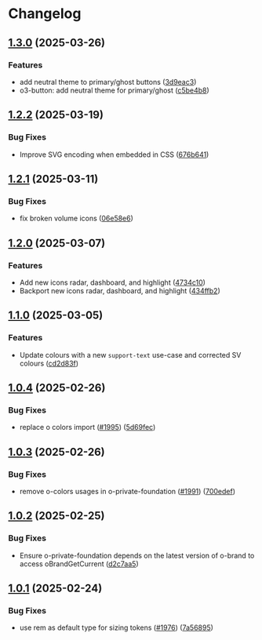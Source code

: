 # Changelog

## [1.3.0](https://github.com/Financial-Times/origami/compare/o-private-foundation-v1.2.2...o-private-foundation-v1.3.0) (2025-03-26)


### Features

* add neutral theme to primary/ghost buttons ([3d9eac3](https://github.com/Financial-Times/origami/commit/3d9eac30ec3b48f67acb34430892665c162a41e5))
* o3-button: add neutral theme for primary/ghost ([c5be4b8](https://github.com/Financial-Times/origami/commit/c5be4b8b0a9fd2c32c8de86a60760052ee1c1642))

## [1.2.2](https://github.com/Financial-Times/origami/compare/o-private-foundation-v1.2.1...o-private-foundation-v1.2.2) (2025-03-19)


### Bug Fixes

* Improve SVG encoding when embedded in CSS ([676b641](https://github.com/Financial-Times/origami/commit/676b64101d79ffa1c7cf4c2c7c7302b9c1e17b54))

## [1.2.1](https://github.com/Financial-Times/origami/compare/o-private-foundation-v1.2.0...o-private-foundation-v1.2.1) (2025-03-11)


### Bug Fixes

* fix broken volume icons ([06e58e6](https://github.com/Financial-Times/origami/commit/06e58e6c64ac160a93b2ac1f26a1ad8b48cd6e99))

## [1.2.0](https://github.com/Financial-Times/origami/compare/o-private-foundation-v1.1.0...o-private-foundation-v1.2.0) (2025-03-07)


### Features

* Add new icons radar, dashboard, and highlight ([4734c10](https://github.com/Financial-Times/origami/commit/4734c1037d5a1e7e310761c15771d0dfa9d3f59a))
* Backport new icons radar, dashboard, and highlight ([434ffb2](https://github.com/Financial-Times/origami/commit/434ffb2a8e7f723754f2e47131ca970c4918147c))

## [1.1.0](https://github.com/Financial-Times/origami/compare/o-private-foundation-v1.0.4...o-private-foundation-v1.1.0) (2025-03-05)


### Features

* Update colours with a new `support-text` use-case and corrected SV colours ([cd2d83f](https://github.com/Financial-Times/origami/commit/cd2d83fdf1e6644369e462b37c60524db79bf07e))

## [1.0.4](https://github.com/Financial-Times/origami/compare/o-private-foundation-v1.0.3...o-private-foundation-v1.0.4) (2025-02-26)


### Bug Fixes

* replace o colors import ([#1995](https://github.com/Financial-Times/origami/issues/1995)) ([5d69fec](https://github.com/Financial-Times/origami/commit/5d69fec38d59feee0f5da7a3ae5d4f8f3fb64f60))

## [1.0.3](https://github.com/Financial-Times/origami/compare/o-private-foundation-v1.0.2...o-private-foundation-v1.0.3) (2025-02-26)


### Bug Fixes

* remove o-colors usages in o-private-foundation ([#1991](https://github.com/Financial-Times/origami/issues/1991)) ([700edef](https://github.com/Financial-Times/origami/commit/700edefb23d1a5b51a153ba053d65b6f2b057d75))

## [1.0.2](https://github.com/Financial-Times/origami/compare/o-private-foundation-v1.0.1...o-private-foundation-v1.0.2) (2025-02-25)


### Bug Fixes

* Ensure o-private-foundation depends on the latest version of o-brand to access oBrandGetCurrent ([d2c7aa5](https://github.com/Financial-Times/origami/commit/d2c7aa5346b3a2461b5ba99175117e11cb17e1aa))

## [1.0.1](https://github.com/Financial-Times/origami/compare/o-private-foundation-v1.0.0...o-private-foundation-v1.0.1) (2025-02-24)


### Bug Fixes

* use rem as default type for sizing tokens ([#1976](https://github.com/Financial-Times/origami/issues/1976)) ([7a56895](https://github.com/Financial-Times/origami/commit/7a568959bddf6a744caaa5c17dac3047acabc292))
